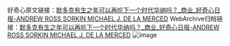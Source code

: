 好奇心原文链接：[默多克有生之年可以再吃下一个时代华纳吗？_商业_好奇心日报-ANDREW ROSS SORKIN  MICHAEL J. DE LA MERCED](https://www.qdaily.com/articles/1513.html)
WebArchive归档链接：[默多克有生之年可以再吃下一个时代华纳吗？_商业_好奇心日报-ANDREW ROSS SORKIN  MICHAEL J. DE LA MERCED](http://web.archive.org/web/20171222181041/http://www.qdaily.com:80/articles/1513.html)
![image](http://ww3.sinaimg.cn/large/007d5XDply1g3v4eeclyxj30u04jn7wi)
